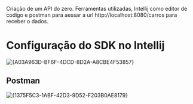 
  Criação de um API do zero.
  Ferramentas utilizadas, Intellij como editor de codigo e postman para aessar a url http://localhost:8080/carros para receber o dados.

   <h1> Configuração do SDK no Intellij  </h1>

![{A03A963D-BF6F-4DCD-8D2A-A8CBE4F53857}](https://github.com/user-attachments/assets/caa2f4a0-9a9d-428e-b51a-be72f1e3bf75)


  <h2>Postman</h2>

![{1375F5C3-1ABF-42D3-9D52-F203B0AE8179}](https://github.com/user-attachments/assets/85486d25-356f-4c81-85ec-63522e8708b2)

